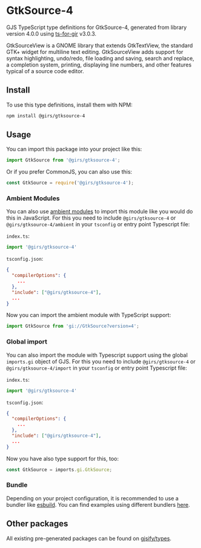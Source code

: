 
# GtkSource-4

GJS TypeScript type definitions for GtkSource-4, generated from library version 4.0.0 using [ts-for-gir](https://github.com/gjsify/ts-for-gir) v3.0.3.

GtkSourceView is a GNOME library that extends GtkTextView, the standard GTK+ widget for multiline text editing. GtkSourceView adds support for syntax highlighting, undo/redo, file loading and saving, search and replace, a completion system, printing, displaying line numbers, and other features typical of a source code editor.

## Install

To use this type definitions, install them with NPM:
```bash
npm install @girs/gtksource-4
```

## Usage

You can import this package into your project like this:
```ts
import GtkSource from '@girs/gtksource-4';
```

Or if you prefer CommonJS, you can also use this:
```ts
const GtkSource = require('@girs/gtksource-4');
```

### Ambient Modules

You can also use [ambient modules](https://github.com/gjsify/ts-for-gir/tree/main/packages/cli#ambient-modules) to import this module like you would do this in JavaScript.
For this you need to include `@girs/gtksource-4` or `@girs/gtksource-4/ambient` in your `tsconfig` or entry point Typescript file:

`index.ts`:
```ts
import '@girs/gtksource-4'
```

`tsconfig.json`:
```json
{
  "compilerOptions": {
    ...
  },
  "include": ["@girs/gtksource-4"],
  ...
}
```

Now you can import the ambient module with TypeScript support: 

```ts
import GtkSource from 'gi://GtkSource?version=4';
```

### Global import

You can also import the module with Typescript support using the global `imports.gi` object of GJS.
For this you need to include `@girs/gtksource-4` or `@girs/gtksource-4/import` in your `tsconfig` or entry point Typescript file:

`index.ts`:
```ts
import '@girs/gtksource-4'
```

`tsconfig.json`:
```json
{
  "compilerOptions": {
    ...
  },
  "include": ["@girs/gtksource-4"],
  ...
}
```

Now you have also type support for this, too:

```ts
const GtkSource = imports.gi.GtkSource;
```

### Bundle

Depending on your project configuration, it is recommended to use a bundler like [esbuild](https://esbuild.github.io/). You can find examples using different bundlers [here](https://github.com/gjsify/ts-for-gir/tree/main/examples).

## Other packages

All existing pre-generated packages can be found on [gjsify/types](https://github.com/gjsify/types).

